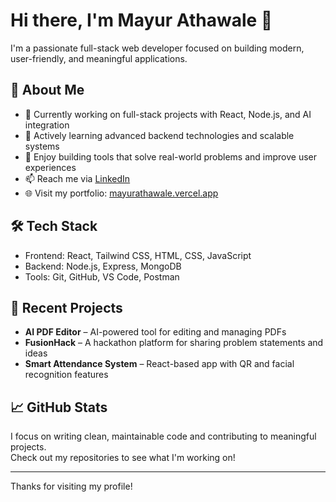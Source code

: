 # Hi there, I'm Mayur Athawale 👋

I'm a passionate full-stack web developer focused on building modern, user-friendly, and meaningful applications.

## 🚀 About Me

- 💼 Currently working on full-stack projects with React, Node.js, and AI integration
- 🌱 Actively learning advanced backend technologies and scalable systems
- 🔧 Enjoy building tools that solve real-world problems and improve user experiences
- 📫 Reach me via [LinkedIn](https://www.linkedin.com/in/mayur-athawale-6153a9349/)
- 🌐 Visit my portfolio: [mayurathawale.vercel.app](https://mayurathawale.vercel.app/)

## 🛠️ Tech Stack

- Frontend: React, Tailwind CSS, HTML, CSS, JavaScript
- Backend: Node.js, Express, MongoDB
- Tools: Git, GitHub, VS Code, Postman

## 📌 Recent Projects

- **AI PDF Editor** – AI-powered tool for editing and managing PDFs
- **FusionHack** – A hackathon platform for sharing problem statements and ideas
- **Smart Attendance System** – React-based app with QR and facial recognition features

## 📈 GitHub Stats

I focus on writing clean, maintainable code and contributing to meaningful projects.  
Check out my repositories to see what I'm working on!

---

Thanks for visiting my profile!
